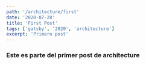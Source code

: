 ```yaml
---
path: '/architecture/first'
date: '2020-07-28'
title: 'First Post'
tags: ['gatsby', '2020', 'architecture']
excerpt: 'Primero post'
---
```


### Este es parte del primer post de architecture